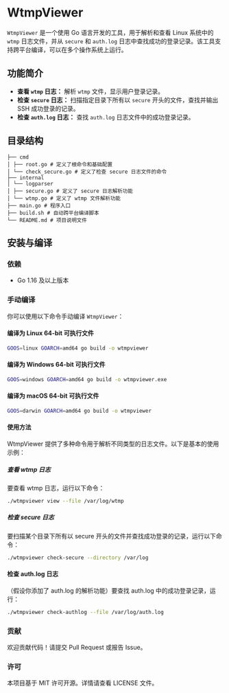 # WtmpViewer

`WtmpViewer` 是一个使用 Go 语言开发的工具，用于解析和查看 Linux 系统中的 `wtmp` 日志文件，并从 `secure` 和 `auth.log` 日志中查找成功的登录记录。该工具支持跨平台编译，可以在多个操作系统上运行。

## 功能简介

- **查看 `wtmp` 日志：** 解析 `wtmp` 文件，显示用户登录记录。
- **检查 `secure` 日志：** 扫描指定目录下所有以 `secure` 开头的文件，查找并输出 SSH 成功登录的记录。
- **检查 `auth.log` 日志：** 查找 `auth.log` 日志文件中的成功登录记录。

## 目录结构

```azure
├── cmd
│ ├── root.go # 定义了根命令和基础配置
│ └── check_secure.go # 定义了检查 secure 日志文件的命令
├── internal
│ └── logparser
│ ├── secure.go # 定义了 secure 日志解析功能
│ └── wtmp.go # 定义了 wtmp 文件解析功能
├── main.go # 程序入口
├── build.sh # 自动跨平台编译脚本
└── README.md # 项目说明文件
```


## 安装与编译

### 依赖

- Go 1.16 及以上版本

### 手动编译

你可以使用以下命令手动编译 `WtmpViewer`：

#### 编译为 Linux 64-bit 可执行文件

```bash
GOOS=linux GOARCH=amd64 go build -o wtmpviewer
```
#### 编译为 Windows 64-bit 可执行文件
```bash
GOOS=windows GOARCH=amd64 go build -o wtmpviewer.exe
```
#### 编译为 macOS 64-bit 可执行文件
```bash
GOOS=darwin GOARCH=amd64 go build -o wtmpviewer
```

#### 使用方法
WtmpViewer 提供了多种命令用于解析不同类型的日志文件。以下是基本的使用示例：

##### 查看 wtmp 日志
要查看 wtmp 日志，运行以下命令：

```bash
./wtmpviewer view --file /var/log/wtmp
```

##### 检查 secure 日志
要扫描某个目录下所有以 secure 开头的文件并查找成功登录的记录，运行以下命令：

```bash
./wtmpviewer check-secure --directory /var/log
```

#### 检查 auth.log 日志
（假设你添加了 auth.log 的解析功能）要查找 auth.log 中的成功登录记录，运行：

```bash
./wtmpviewer check-authlog --file /var/log/auth.log
```

### 贡献
欢迎贡献代码！请提交 Pull Request 或报告 Issue。

### 许可
本项目基于 MIT 许可开源。详情请查看 LICENSE 文件。
